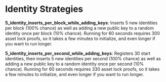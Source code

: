 # Identity Strategies

**5_identity_inserts_per_block_while_adding_keys**: Inserts 5 new identities per block (100% chance) as well as adding a new public key to a random identity once per block (10% chance). Running for 60 seconds requires 300 asset lock proofs, so it takes a few minutes to initialize, and even longer if you want to run longer.

**5_identity_inserts_per_second_while_adding_keys**: Registers 30 start identities, then inserts 5 new identities per second (100% chance) as well as adding a new public key to a random identity once per second (10% chance). Running for 60 seconds requires 330 asset lock proofs, so it takes a few minutes to initialize, and even longer if you want to run longer.
